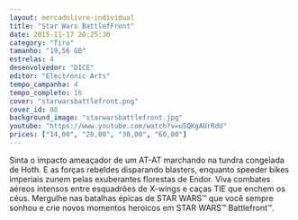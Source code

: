 ```yaml
---
layout: mercadolivre-individual
title: "Star Wars BattlefFront"
date: 2015-11-17 20:25:30
category: "Tiro"
tamanho: "19,56 GB"
estrelas: 4
desenvolvedor: "DICE"
editor: "Electronic Arts"
tempo_campanha: 4
tempo_completo: 16
cover: "starwarsbattlefront.png"
cover_id: 88
background_image: "starwarsbattlefront.jpg"
youtube: "https://www.youtube.com/watch?v=u5QKgAUrRdU"
prices: ["14,00", "20,00", "30,00", "60,00"]
---
```


Sinta o impacto ameaçador de um AT-AT marchando na tundra congelada de Hoth. E as forças rebeldes disparando blasters, enquanto speeder bikes imperiais zunem pelas exuberantes florestas de Endor. Viva combates aéreos intensos entre esquadrões de X-wings e caças TIE que enchem os céus. Mergulhe nas batalhas épicas de STAR WARS™ que você sempre sonhou e crie novos momentos heroicos em STAR WARS™ Battlefront™.
